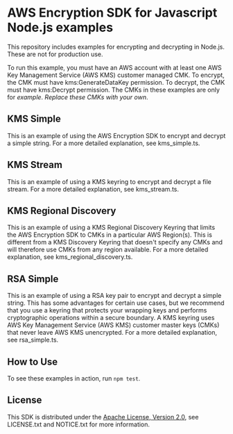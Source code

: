 # AWS Encryption SDK for Javascript Node.js examples

This repository includes examples for encrypting and decrypting in Node.js. These are not for production use.

To run this example, you must have an AWS account with at least one AWS Key Management Service (AWS KMS) customer managed CMK.
To encrypt, the CMK must have kms:GenerateDataKey permission. 
To decrypt, the CMK must have kms:Decrypt permission.
The CMKs in these examples are only for *example*. *Replace these CMKs with your own*.

## KMS Simple

This is an example of using the AWS Encryption SDK to encrypt and decrypt a simple string. 
For a more detailed explanation, see kms_simple.ts.

## KMS Stream

This is an example of using a KMS keyring to encrypt and decrypt a file stream. 
For a more detailed explanation, see kms_stream.ts.

## KMS Regional Discovery

This is an example of using a KMS Regional Discovery Keyring that limits the AWS Encryption SDK to CMKs in a particular AWS Region(s).
This is different from a KMS Discovery Keyring that doesn't specify any CMKs and will therefore use CMKs from any region available. 
For a more detailed explanation, see kms_regional_discovery.ts.

## RSA Simple

This is an example of using a RSA key pair to encrypt and decrypt a simple string. 
This has some advantages for certain use cases, but we recommend that you use a keyring that protects your wrapping keys and performs cryptographic operations within a secure boundary. A KMS keyring uses AWS Key Management Service (AWS KMS) customer master keys (CMKs) that never leave AWS KMS unencrypted. 
For a more detailed explanation, see rsa_simple.ts.

## How to Use

To see these examples in action, run `npm test`.

## License

This SDK is distributed under the
[Apache License, Version 2.0](http://www.apache.org/licenses/LICENSE-2.0),
see LICENSE.txt and NOTICE.txt for more information.
